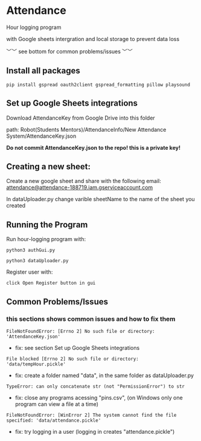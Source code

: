# Attendance
Hour logging program

with Google sheets intergration and local storage to prevent data loss

﹀﹀ see bottom for common problems/issues ﹀﹀

## Install all packages

``` 
pip install gspread oauth2client gspread_formatting pillow playsound
```

## Set up Google Sheets integrations

Download AttendanceKey from Google Drive into this folder

path: Robot(Students Mentors)/AttendanceInfo/New Attendance System/AttendanceKey.json

**Do not commit AttendanceKey.json to the repo! this is a private key!**


## Creating a new sheet:

Create a new google sheet and share with the following email: attendance@attendance-188719.iam.gserviceaccount.com

In dataUploader.py change varible sheetName to the name of the sheet you created

## Running the Program

Run hour-logging program with: 
```
python3 authGui.py
```
```
python3 dataUploader.py
```

Register user with:
```
click Open Register button in gui
```


## Common Problems/Issues

### this sections shows common issues and how to fix them

``` FileNotFoundError: [Errno 2] No such file or directory: 'AttendanceKey.json' ```

- fix: see section Set up Google Sheets integrations

``` File blocked [Errno 2] No such file or directory: 'data/tempHour.pickle' ```

- fix: create a folder named "data", in the same folder as dataUploader.py 


``` TypeError: can only concatenate str (not "PermissionError") to str ```

- fix: close any programs acessing "pins.csv", (on Windows only one program can view a file at a time)

``` FileNotFoundError: [WinError 2] The system cannot find the file specified: 'data/attendance.pickle' ```

- fix: try logging in a user (logging in creates "attendance.pickle")

